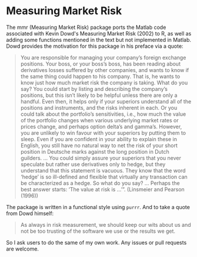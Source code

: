 # Measuring Market Risk

The mmr (Measuring Market Risk) package ports the Matlab code associated with Kevin Dowd's Measuring Market Risk (2002) to R, as well as adding some functions mentioned in the text but not implemented in Matlab. Dowd provides the motivation for this package in his preface via a quote:

> You are responsible for managing your company’s foreign exchange positions. Your boss, or your boss’s boss, has been reading about derivatives losses suffered by other companies, and wants to know if the same thing could happen to his company. That is, he wants to know just how much market risk the company is taking. What do you say? You could start by listing and describing the company’s positions, but this isn’t likely to be helpful unless there are only a handful. Even then, it helps only if your superiors understand all of the positions and instruments, and the risks inherent in each. Or you could talk about the portfolio’s sensitivities, i.e., how much the value of the portfolio changes when various underlying market rates or prices change, and perhaps option delta’s and gamma’s. However, you are unlikely to win favour with your superiors by putting them to sleep. Even if you are confident in your ability to explain these in English, you still have no natural way to net the risk of your short position in Deutsche marks against the long position in Dutch guilders. ... You could simply assure your superiors that you never speculate but rather use derivatives only to hedge, but they understand that this statement is vacuous. They know that the word ‘hedge’ is so ill-defined and flexible that virtually any transaction can be characterized as a hedge. So what do you say? ... Perhaps the best answer starts: ‘The value at risk is ...’”. (Linsmeier and Pearson (1996))

The package is written in a functional style using `purrr`. And to take a quote from Dowd himself:

> As always in risk measurement, we should keep our wits about us and not be too trusting of the software we use or the results we get.

So I ask users to do the same of my own work. Any issues or pull requests are welcome. 
